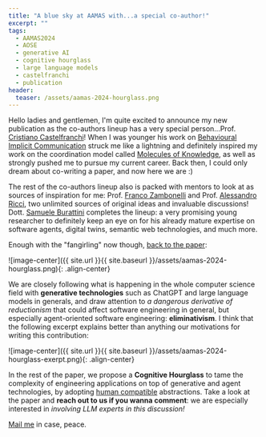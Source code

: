 ```yaml
---
title: "A blue sky at AAMAS with...a special co-author!"
excerpt: ""
tags:
  - AAMAS2024
  - AOSE
  - generative AI
  - cognitive hourglass
  - large language models
  - castelfranchi
  - publication
header:
  teaser: /assets/aamas-2024-hourglass.png
---
```


Hello ladies and gentlemen, I'm quite excited to announce my new publication as the co-authors lineup has a very special person...Prof. [Cristiano Castelfranchi](https://www.istc.cnr.it/en/people/cristiano-castelfranchi)! 
When I was younger his work on [Behavioural Implicit Communication](https://d1wqtxts1xzle7.cloudfront.net/40773254/IVREA-ultimo-libre.pdf?1450206211=&response-content-disposition=inline%3B+filename%3DFrom_Conversation_to_Interaction_Via_Beh.pdf&Expires=1714944732&Signature=Rd9Lvo5ycpIgbMPkYvAn7loSiWuytR4GjFQjGhjXe0-zcEKT3vaHO2XCLXidfAHc4FlyFEgx7V76b~2e6Oxz5HaQQQyjER7TXabE1XIRX-5Pu8r~rqKJgC3rXhau63VeQT8W4~mSzXtDU0z-PD~9~Pr1ELLDKHO-kT5MbiUDim2AeoznVl3iIsXqsule6kEccGrWiEUM0c7LyvvVJo8zEABfCFrsjKEoBtAsmtRoiZH2bhsKfm7QdR4ugq1JVAsmeVH9JdnOWTHzx10eZ9H2uBxNfIhVR5iUyKqhlxNcGhA-J7BCocw-zsVMlMRyah1l1D0L-0gFq9QCBfrRtXJW4w__&Key-Pair-Id=APKAJLOHF5GGSLRBV4ZA) struck me like a lightning and definitely inspired my work on the coordination model called [Molecules of Knowledge](https://link.springer.com/chapter/10.1007/978-3-319-24309-2_8), as well as strongly pushed me to pursue my current career. 
Back then, I could only dream about co-writing a paper, and now here we are :)

The rest of the co-authors lineup also is packed with mentors to look at as sources of inspiration for me: Prof. [Franco Zambonelli](http://www.agentgroup.unimore.it/Zambonelli/) and Prof. [Alessandro Ricci](https://www.unibo.it/sitoweb/a.ricci/), two unlimited sources of original ideas and invaluable discussions!
Dott. [Samuele Burattini](https://www.unibo.it/sitoweb/samuele.burattini/) completes the lineup: a very promising young researcher to definitely keep an eye on for his already mature expertise on software agents, digital twins, semantic web technologies, and much more.

Enough with the "fangirling" now though, [back to the paper](https://dl.acm.org/doi/abs/10.5555/3635637.3663262):

![image-center]({{ site.url }}{{ site.baseurl }}/assets/aamas-2024-hourglass.png){: .align-center}

We are closely following what is happening in the whole computer science field with **generative technologies** such as ChatGPT and large language models in generals, and draw attention to *a dangerous derivative of reductionism* that could affect software engineering in general, but especially agent-oriented software engineering: **eliminativism**. 
I think that the following excerpt explains better than anything our motivations for writing this contribution:

![image-center]({{ site.url }}{{ site.baseurl }}/assets/aamas-2024-hourglass-exerpt.png){: .align-center}

In the rest of the paper, we propose a **Cognitive Hourglass** to tame the complexity of engineering applications on top of generative and agent technologies, by adopting [human compatible]() abstractions. 
Take a look at the paper and **reach out to us if you wanna comment**: we are especially interested in *involving LLM experts in this discussion!*

[Mail me](mailto:stefano.mariani@unimore.it) in case, peace.
